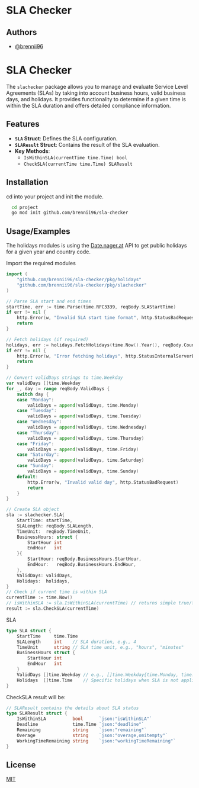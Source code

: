 
# SLA Checker



## Authors

- [@brennii96](https://www.github.com/brennii96)


# SLA Checker

The `slachecker` package allows you to manage and evaluate Service Level Agreements (SLAs) by taking into account business hours, valid business days, and holidays. It provides functionality to determine if a given time is within the SLA duration and offers detailed compliance information.

## Features

- **`SLA` Struct**: Defines the SLA configuration.
- **`SLAResult` Struct**: Contains the result of the SLA evaluation.
- **Key Methods**:
  - `IsWithinSLA(currentTime time.Time) bool`
  - `CheckSLA(currentTime time.Time) SLAResult`


## Installation

cd into your project and init the module.

```bash
  cd project
  go mod init github.com/brennii96/sla-checker
```
## Usage/Examples

The holidays modules is using the [Date.nager.at](https://github.com/nager/Nager.Date) API to get public holidays for a given year and country code.

Import the required modules
```go
import (
    "github.com/brennii96/sla-checker/pkg/holidays"
	"github.com/brennii96/sla-checker/pkg/slachecker"
)
```

```go
// Parse SLA start and end times
startTime, err := time.Parse(time.RFC3339, reqBody.SLAStartTime)
if err != nil {
    http.Error(w, "Invalid SLA start time format", http.StatusBadRequest)
    return
}

// Fetch holidays (if required)
holidays, err := holidays.FetchHolidays(time.Now().Year(), reqBody.CountryCode)
if err != nil {
    http.Error(w, "Error fetching holidays", http.StatusInternalServerError)
    return
}

// Convert validDays strings to time.Weekday
var validDays []time.Weekday
for _, day := range reqBody.ValidDays {
    switch day {
    case "Monday":
        validDays = append(validDays, time.Monday)
    case "Tuesday":
        validDays = append(validDays, time.Tuesday)
    case "Wednesday":
        validDays = append(validDays, time.Wednesday)
    case "Thursday":
        validDays = append(validDays, time.Thursday)
    case "Friday":
        validDays = append(validDays, time.Friday)
    case "Saturday":
        validDays = append(validDays, time.Saturday)
    case "Sunday":
        validDays = append(validDays, time.Sunday)
    default:
        http.Error(w, "Invalid valid day", http.StatusBadRequest)
        return
    }
}

// Create SLA object
sla := slachecker.SLA{
    StartTime: startTime,
    SLALength: reqBody.SLALength,
    TimeUnit:  reqBody.TimeUnit,
    BusinessHours: struct {
        StartHour int
        EndHour   int
    }{
        StartHour: reqBody.BusinessHours.StartHour,
        EndHour:   reqBody.BusinessHours.EndHour,
    },
    ValidDays: validDays,
    Holidays:  holidays,
}
// Check if current time is within SLA
currentTime := time.Now()
// isWithinSLA := sla.IsWithinSLA(currentTime) // returns simple true/false
result := sla.CheckSLA(currentTime)

```
SLA
```go
type SLA struct {
	StartTime     time.Time
	SLALength     int    // SLA duration, e.g., 4
	TimeUnit      string // SLA time unit, e.g., "hours", "minutes"
	BusinessHours struct {
		StartHour int
		EndHour   int
	}
	ValidDays []time.Weekday // e.g., []time.Weekday{time.Monday, time.Tuesday, ...}
	Holidays  []time.Time    // Specific holidays when SLA is not applicable
}
```


CheckSLA result will be:
```go
// SLAResult contains the details about SLA status
type SLAResult struct {
	IsWithinSLA          bool      `json:"isWithinSLA"`
	Deadline             time.Time `json:"deadline"`
	Remaining            string    `json:"remaining"`
	Overage              string    `json:"overage,omitempty"`
	WorkingTimeRemaining string    `json:"workingTimeRemaining"`
}
```


## License

[MIT](./LICENSE.txt)
